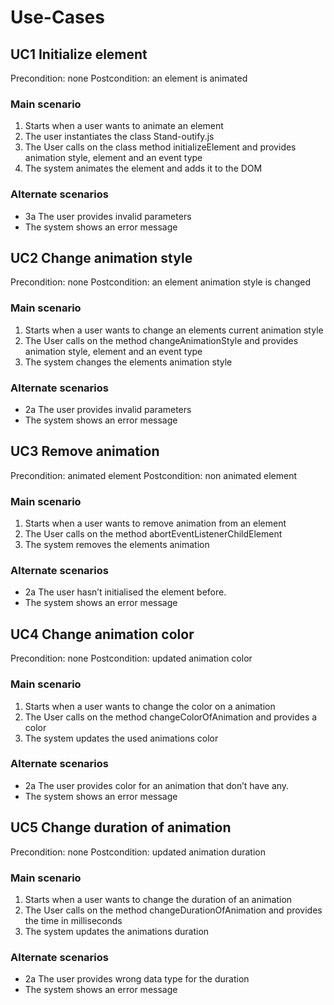 # Use-Cases

## UC1 Initialize element
Precondition: none
Postcondition: an element is animated

### Main scenario
1. Starts when a user wants to animate an element
2. The user instantiates the class Stand-outify.js
3. The User calls on the class method initializeElement and provides animation style, element and an event type
4. The system animates the element and adds it to the DOM

### Alternate scenarios
* 3a The user provides invalid parameters
* The system shows an error message


## UC2 Change animation style
Precondition: none
Postcondition: an element animation style is changed

### Main scenario
1. Starts when a user wants to change an elements current animation style
2. The User calls on the method changeAnimationStyle and provides animation style, element and an event type
3. The system changes the elements animation style

### Alternate scenarios
* 2a The user provides invalid parameters
* The system shows an error message

## UC3 Remove animation
Precondition: animated element
Postcondition: non animated element

### Main scenario
1. Starts when a user wants to remove animation from an element
2. The User calls on the method abortEventListenerChildElement
3. The system removes the elements animation

### Alternate scenarios
* 2a The user hasn’t initialised the element before.
* The system shows an error message

## UC4 Change animation color
Precondition: none
Postcondition: updated animation color

### Main scenario
1. Starts when a user wants to change the color on a animation
2. The User calls on the method changeColorOfAnimation and provides a color
3. The system updates the used animations color

### Alternate scenarios
* 2a The user provides color for an animation that don’t have any.
* The system shows an error message


## UC5 Change duration of animation
Precondition: none
Postcondition: updated animation duration

### Main scenario
1. Starts when a user wants to change the duration of an animation
2. The User calls on the method changeDurationOfAnimation and provides the time in milliseconds
3. The system updates the animations duration

### Alternate scenarios
* 2a The user provides wrong data type for the duration
* The system shows an error message
